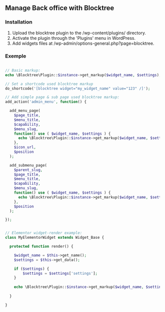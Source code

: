 ## Manage Back office with Blocktree

### Installation

1. Upload the blocktree plugin to the /wp-content/plugins/ directory.
2. Activate the plugin through the 'Plugins' menu in WordPress.
3. Add widgets files at /wp-admin/options-general.php?page=blocktree.

### Exemple

```php

// Basic markup:
echo \Blocktree\Plugin::$instance->get_markup($widget_name, $settings);

// Set a shortcode used blocktree markup
do_shortcode('[blocktree widget="my_widget_name" value="123" /]');

// Add simple page & sub page used blocktree markup:
add_action('admin_menu', function() {

  add_menu_page(
    $page_title,
    $menu_title,
    $capability,
    $menu_slug, 
    function() use ( $widget_name, $settings ) {
      echo \Blocktree\Plugin::$instance->get_markup($widget_name, $settings);
    },
    $icon_url,
    $position
  );

  add_submenu_page(
    $parent_slug,
    $page_title,
    $menu_title,
    $capability,
    $menu_slug,
    function() use ( $widget_name, $settings ) {
      echo \Blocktree\Plugin::$instance->get_markup($widget_name, $settings);
    },
    $position
  );

});


// Elementor widget-render example:
class MyElementorWidget extends Widget_Base {

  protected function render() {

    $widget_name = $this->get_name();
    $settings = $this->get_data();

    if ($settings) {
        $settings = $settings['settings'];
    }
        
    echo \Blocktree\Plugin::$instance->get_markup($widget_name, $settings);
  
  }

}
```

